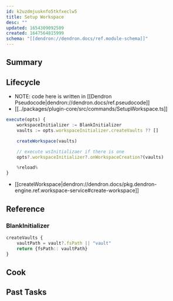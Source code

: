 ```yaml
---
id: k2uzdmjusknfo5tkfxeclw5
title: Setup Workspace
desc: ""
updated: 1654309092509
created: 1647564815999
schema: "[[dendron://dendron.docs/ref.module-schema]]"
---
```


## Summary

## Lifecycle

- NOTE: code here is written in [[Dendron Pseudocode|dendron://dendron.docs/ref.pseudocode]]
- [[../packages/plugin-core/src/commands/SetupWorkspace.ts]]

```ts
execute(opts) {
    workspaceInitializer := BlankInitializer
    vaults := opts.workspaceInitializer.createVaults ?? []

    createWorkspace(vaults)

    // execute wsInitializaer if there is one
    opts?.workspaceInitializer?.onWorkspaceCreation?(vaults)

    %reload%
}
```

- [[createWorkspace|dendron://dendron.docs/pkg.dendron-engine.ref.workspace-service#create-workspace]]

## Reference

### BlankInitializer

```ts
createVaults {
    vaultPath = vault?.fsPath || "vault"
    return {fsPath:: vaultPath}
}
```

## Cook

## Past Tasks
